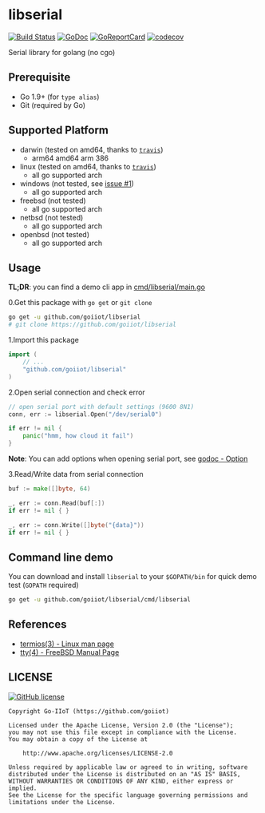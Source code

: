 # libserial

[![Build Status](https://travis-ci.com/goiiot/libserial.svg)](https://travis-ci.com/goiiot/libserial) [![GoDoc](https://godoc.org/github.com/goiiot/libserial?status.svg)](https://godoc.org/github.com/goiiot/libserial) [![GoReportCard](https://goreportcard.com/badge/goiiot/libserial)](https://goreportcard.com/report/github.com/goiiot/libserial) [![codecov](https://codecov.io/gh/goiiot/libserial/branch/master/graph/badge.svg)](https://codecov.io/gh/goiiot/libserial)

Serial library for golang (no cgo)

## Prerequisite

- Go 1.9+ (for `type alias`)
- Git (required by Go)

## Supported Platform

- darwin (tested on amd64, thanks to [`travis`](https://travis-ci.com/goiiot/libserial))
  - arm64 amd64 arm 386
- linux (tested on amd64, thanks to [`travis`](https://travis-ci.com/goiiot/libserial))
  - all go supported arch
- windows (not tested, see [issue #1](https://github.com/goiiot/libserial/issues/1))
  - all go supported arch
- freebsd (not tested)
  - all go supported arch
- netbsd (not tested)
  - all go supported arch
- openbsd (not tested)
  - all go supported arch

## Usage

**TL;DR**: you can find a demo cli app in [cmd/libserial/main.go](./cmd/libserial/main.go)

0.Get this package with `go get` or `git clone`

```bash
go get -u github.com/goiiot/libserial
# git clone https://github.com/goiiot/libserial
```

1.Import this package

```go
import (
    // ...
    "github.com/goiiot/libserial"
)
```

2.Open serial connection and check error

```go
// open serial port with default settings (9600 8N1)
conn, err := libserial.Open("/dev/serial0")

if err != nil {
    panic("hmm, how cloud it fail")
}
```

**Note**: You can add options when opening serial port, see [godoc - Option](https://godoc.org/github.com/goiiot/libserial#Option)

3.Read/Write data from serial connection

```go
buf := make([]byte, 64)

_, err := conn.Read(buf[:])
if err != nil { }

_, err := conn.Write([]byte("{data}"))
if err != nil { }
```

## Command line demo

You can download and install `libserial` to your `$GOPATH/bin` for quick demo test (`GOPATH` required)

```bash
go get -u github.com/goiiot/libserial/cmd/libserial
```

## References

- [termios(3) - Linux man page](https://linux.die.net/man/3/termios)
- [tty(4) - FreeBSD Manual Page](https://www.freebsd.org/cgi/man.cgi?query=tty&sektion=4)

## LICENSE

[![GitHub license](https://img.shields.io/github/license/goiiot/libserial.svg)](https://github.com/goiiot/libserial/blob/master/LICENSE.txt)

```text
Copyright Go-IIoT (https://github.com/goiiot)

Licensed under the Apache License, Version 2.0 (the "License");
you may not use this file except in compliance with the License.
You may obtain a copy of the License at

    http://www.apache.org/licenses/LICENSE-2.0

Unless required by applicable law or agreed to in writing, software
distributed under the License is distributed on an "AS IS" BASIS,
WITHOUT WARRANTIES OR CONDITIONS OF ANY KIND, either express or implied.
See the License for the specific language governing permissions and
limitations under the License.
```
